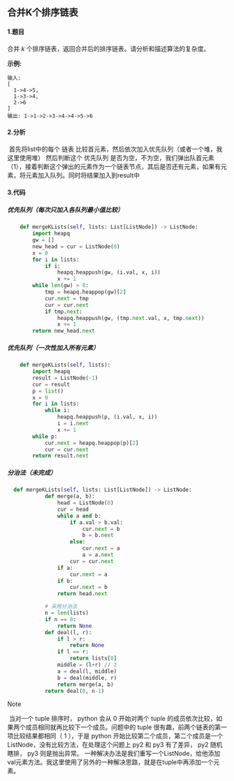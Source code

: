 ## 合并K个排序链表

#### 1.题目

合并 *k* 个排序链表，返回合并后的排序链表。请分析和描述算法的复杂度。

**示例:**

```
输入:
[
  1->4->5,
  1->3->4,
  2->6
]
输出: 1->1->2->3->4->4->5->6
```

#### 2.分析

​	首先将list中的每个 链表 比较首元素，然后依次加入优先队列（或者一个堆，我这里使用堆）
然后判断这个 优先队列 是否为空，不为空，我们弹出队首元素（1），接着判断这个弹出的元素作为一个链表节点，其后是否还有元素，如果有元素，将元素加入队列。同时将结果加入到result中

#### 3.代码

##### 优先队列（每次只加入各队列最小值比较）

```python
    def mergeKLists(self, lists: List[ListNode]) -> ListNode:
        import heapq
        gw = []
        new_head = cur = ListNode(0)
        x = 0
        for i in lists:
            if i:
                heapq.heappush(gw, (i.val, x, i))
                x += 1
        while len(gw) > 0:
            tmp = heapq.heappop(gw)[2]
            cur.next = tmp
            cur = cur.next
            if tmp.next:
                heapq.heappush(gw, (tmp.next.val, x, tmp.next))
                x += 1
        return new_head.next
```

##### 优先队列（一次性加入所有元素）

```python
    def mergeKLists(self, lists):
        import heapq
        result = ListNode(-1)
        cur = result
        p = list()
        x = 0
        for i in lists:
            while i:
                heapq.heappush(p, (i.val, x, i))
                i = i.next
                x += 1
        while p:
            cur.next = heapq.heappop(p)[2]
            cur = cur.next
        return result.next

```

##### 分治法（未完成）

```python
  def mergeKLists(self, lists: List[ListNode]) -> ListNode:
            def merge(a, b):
                head = ListNode(0)
                cur = head
                while a and b:
                    if a.val > b.val:
                        cur.next = b
                        b = b.next
                    else:
                        cur.next = a
                        a = a.next
                    cur = cur.next
                if a:
                    cur.next = a
                if b:
                    cur.next = b
                return head.next

            # 采用分治法
            n = len(lists)
            if n == 0:
                return None
            def deal(l, r):
                if l > r:
                    return None
                if l == r:
                    return lists[0]
                middle = (l+r) // 2
                a = deal(l, middle)
                b = deal(middle, r)
                return merge(a, b)
            return deal(0, n-1)
```



> [!NOTE]
>
> ​	当对一个 tuple 排序时， python 会从 0 开始对两个 tuple 的成员依次比较，如果两个成员相同就再比较下一个成员。问题中的 tuple 很有趣，前两个链表的第一项比较结果都相同（ 1 ），于是 python 开始比较第二个成员，第二个成员是一个ListNode，没有比较方法，在处理这个问题上 py2 和 py3 有了差异， py2 随机瞎排， py3 则是抛出异常。
> 	一种解决办法是我们重写一个ListNode，给他添加val元素方法。我这里使用了另外的一种解决思路，就是在tuple中再添加一个元素。

